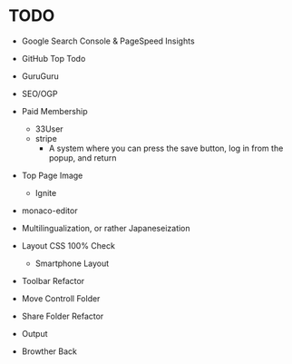# TODO
- Google Search Console & PageSpeed Insights
- GitHub Top Todo

- GuruGuru
- SEO/OGP
- Paid Membership
  - 33User
  - stripe
	- A system where you can press the save button, log in from the popup, and return
- Top Page Image
  - Ignite

- monaco-editor
- Multilingualization, or rather Japaneseization
- Layout CSS 100% Check
  - Smartphone Layout
- Toolbar Refactor
- Move Controll Folder
- Share Folder Refactor
- Output
- Browther Back

